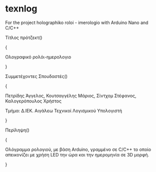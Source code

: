 # texnlog
For the project holographiko roloi - imerologio with Arduino Nano and C/C++

Τίτλος πρότζεκτ()

{

  Ολογραφικό ρολόι-ημερολογιο

}

Συμμετέχοντες Σπουδαστές()

{

Πετρίδης Άγγελος, Κουτσαγγέλης Μάριος, Σίντχομ Στέφανος, Καλογερόπουλος Χρήστος

Τμήμα: Δ.ΙΕΚ. Αιγάλεω Τεχνικοί Λογισμικού Υπολογιστή

}

Περίληψη()

{

Ολόγραμμα ρολογιού, με βάση Arduino, γραμμένο σε C/C++ το οποίο απεικονίζει με χρήση LED την ώρα και την ημερομηνία σε 3D μορφή.

}
